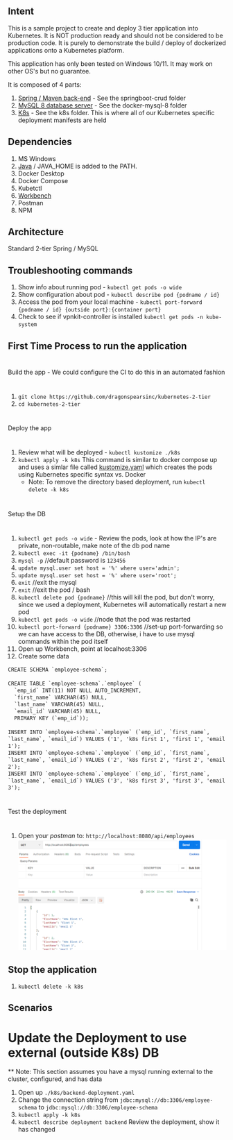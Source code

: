 ## Intent

This is a sample project to create and deploy 3 tier application into Kubernetes.  It is NOT production ready and should not be considered to be production code. It is purely to demonstrate the build / deploy of dockerized applications onto a Kubernetes platform.  

This application has only been tested on Windows 10/11.  It may work on other OS's but no guarantee.  

It is composed of 4 parts:

1. [Spring / Maven back-end](springboot-crud) - See the springboot-crud folder
2. [MySQL 8 database server](docker-mysql-8) - See the docker-mysql-8 folder
3. [K8s](k8s) - See the k8s folder.  This is where all of our Kubernetes specific deployment manifests are held


## Dependencies

1. MS Windows
1. [Java](https://access.redhat.com/jbossnetwork/restricted/softwareDetail.html?softwareId=104805&product=core.service.openjdk&version=17.0.5&downloadType=distributions) / JAVA_HOME is added to the PATH.
1. Docker Desktop
1. Docker Compose
1. Kubetctl
1. [Workbench](https://www.mysql.com/products/workbench/)
1. Postman
1. NPM

## Architecture

Standard 2-tier Spring / MySQL

## Troubleshooting commands
1.  Show info about running pod - `kubectl get pods -o wide`
1.  Show configuration about pod - `kubectl describe pod {podname / id}`
1.  Access the pod from your local machine - `kubectl port-forward {podname / id} {outside port}:{container port}` 
1.  Check to see if vpnkit-controller is installed `kubectl get pods -n kube-system`

## First Time Process to run the application

#
Build the app - We could configure the CI to do this in an automated fashion
#
1. `git clone https://github.com/dragonspearsinc/kubernetes-2-tier`
1. `cd kubernetes-2-tier`

#
Deploy the app
#
1. Review what will be deployed - `kubectl kustomize ./k8s`
1. `kubectl apply -k k8s` This command is similar to docker compose up and uses a simlar file called [kustomize.yaml](k8s/kustomization.yaml) which creates the pods using Kubernetes specific syntax vs. Docker
    - Note:  To remove the directory based deployment, run `kubectl delete -k k8s`

#
Setup the DB
#
1. `kubectl get pods -o wide` - Review the pods, look at how the IP's are private, non-routable, make note of the db pod name
1. `kubectl exec -it {podname} /bin/bash` 
1. `mysql -p`  //default password is `123456`
1. `update mysql.user set host = '%' where user='admin';`
1. `update mysql.user set host = '%' where user='root';`
1. `exit`  //exit the mysql
1. `exit` //exit the pod / bash
1. `kubectl delete pod {podname}`  //this will kill the pod, but don't worry, since we used a deployment, Kubernetes will automatically restart a new pod
1. `kubectl get pods -o wide` //node that the pod was restarted
1. `kubectl port-forward {podname} 3306:3306` //set-up port-forwarding so we can have access to the DB, otherwise, i have to use mysql commands within the pod itself
1. Open up Workbench, point at localhost:3306
1. Create some data
```
CREATE SCHEMA `employee-schema`;

CREATE TABLE `employee-schema`.`employee` (
  `emp_id` INT(11) NOT NULL AUTO_INCREMENT,
  `first_name` VARCHAR(45) NULL,
  `last_name` VARCHAR(45) NULL,
  `email_id` VARCHAR(45) NULL,
  PRIMARY KEY (`emp_id`));

INSERT INTO `employee-schema`.`employee` (`emp_id`, `first_name`, `last_name`, `email_id`) VALUES ('1', 'k8s first 1', 'first 1', 'email 1');
INSERT INTO `employee-schema`.`employee` (`emp_id`, `first_name`, `last_name`, `email_id`) VALUES ('2', 'k8s first 2', 'first 2', 'email 2');
INSERT INTO `employee-schema`.`employee` (`emp_id`, `first_name`, `last_name`, `email_id`) VALUES ('3', 'k8s first 3', 'first 3', 'email 3');
```
#
Test the deployment
#


1. Open your *postman* to: `http://localhost:8080/api/employees`
![Postman](./support/Postman%20Image%208080.png)

## Stop the application

1. `kubectl delete -k k8s`

## Scenarios

# Update the Deployment to use external (outside K8s) DB

** Note:  This section assumes you have a mysql running external to the cluster, configured, and has data

1. Open up `./k8s/backend-deployment.yaml`
1. Change the connection string from `jdbc:mysql://db:3306/employee-schema` to `jdbc:mysql://db:3306/employee-schema`
1. `kubectl apply -k k8s`
1. `kubectl describe deployment backend` Review the deployment, show it has changed
